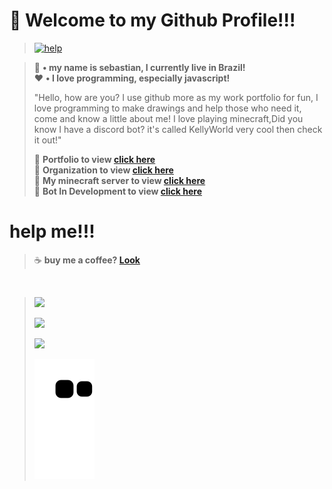 # 👋 Welcome to my Github Profile!!!
> [![help](https://raw.githubusercontent.com/sebastianjn/host/main/imagens/banner.png)](https://ko-fi.com/sebastianjn007) 

> 🌟 **• my name is sebastian, I currently live in Brazil!** </br>
> ❤️ **• I love programming, especially javascript!**
> 
>  "Hello, how are you? I use github more as my work portfolio for fun, I love programming to make drawings and help those who need it, come and know a little about me! I love playing minecraft,Did you know I have a discord bot? it's called KellyWorld very cool then check it out!"
>
> 📄 **Portfolio to view [click here]()** </br>
> 🌠 **Organization to view [click here](https://github.com/kettraworld)** </br>
> 🎑 **My minecraft server to view [click here](https://discord.gg/NDzFeDp8YE)** </br>
> 🌟 **Bot In Development to view [click here](https://github.com/sebastianjn/KellyWorld#welcome-to-the-official-kellyworld-repository)** 

# help me!!!

> ☕ **buy me a coffee? [Look](https://ko-fi.com/sebastianjn007)**
</br>

> [![](https://github-readme-stats.vercel.app/api/pin?repo=KellyWorld&username=sebastianjn&show_icons=true&theme=draculaat)](https://github.com/sebastianjn/KellyWorld) 
> 
> [![](https://github-readme-stats.vercel.app/api?username=sebastianjn&show_icons=true&theme=draculaate)](https://github.com/sebastianjn) <br>
> 
> [![](https://github-readme-stats.vercel.app/api/top-langs/?username=sebastianjn&layout=compact&langs_count=7&show_icons=true&theme=draculaate)](https://github.com/sebastianjn)
> 
> ![snake](https://github.com/sebastianjn/sebastianjn/blob/output/github-contribution-grid-snake.svg)

